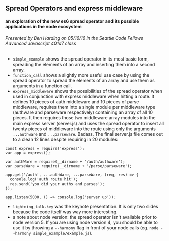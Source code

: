 ## Spread Operators and express middleware
#### an exploration of the new es6 spread operator and its possible applications in the node ecosystem
###### Presented by Ben Harding on 05/16/16 in the Seattle Code Fellows Advanced Javascript 401d7 class

* `simple_example` shows the spread operator in its most basic form, spreading the elements of an array and inserting them into a second array.
* `function_call` shows a slightly more useful use case by using the spread operator to spread the elements of an array and use them as arguments in a function call.
* `express_middleware` shows the possibilities of the spread operator when used in conjunction with express middleware when hitting a route.  It defines 10 pieces of auth middleware and 10 pieces of parse middleware, requires them into a single module per middleware type (authware and parseware respectively) containing an array of all 10 pieces.  It then requires those two middleware array modules into the main express server (server.js) and uses the spread operator to insert all twenty pieces of middleware into the route using only the arguments `...authware` and `...parseware`.  Badass.  The final server.js file comes out to a clean 12 lines despite requiring in 20 modules:
```
const express = require('express');
var app = express();

var authWare = require(__dirname + '/auth/authware');
var parseWare = require(__dirname + '/parse/parseware');

app.get('/auth', ...authWare, ...parseWare, (req, res) => {
  console.log('auth route hit');
  res.send('you did your auths and parses');
});

app.listen(5000, () => console.log('server up'));
```
* `lightning_talk.key` was the keynote presentation.  It is only two slides because the code itself was way more interesting.
* a note about node version: the spread operator isn't available prior to node version 5.  If you are using node version 4, you should be able to use it by throwing a `--harmony` flag in front of your node calls (eg. `node --harmony simple_example/example.js`).
